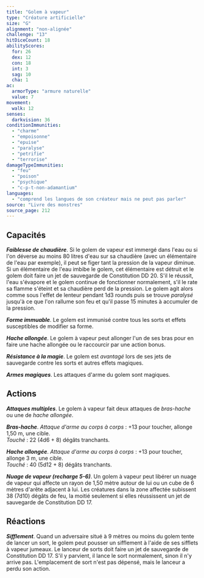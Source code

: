 ```yaml
---
title: "Golem à vapeur"
type: "Créature artificielle"
size: "G"
alignment: "non-alignée"
challenge: "13"
hitDiceCount: 18
abilityScores:
  for: 26
  dex: 12
  con: 18
  int: 3
  sag: 10
  cha: 1
ac:
  armorType: "armure naturelle"
  value: 7
movement:
  walk: 12
senses:
  darkvision: 36
conditionImmunities:
  - "charme"
  - "empoisonne"
  - "epuise"
  - "paralyse"
  - "petrifie"
  - "terrorise"
damageTypeImmunities:
  - "feu"
  - "poison"
  - "psychique"
  - "c-p-t-non-adamantium"
languages:
  - "comprend les langues de son créateur mais ne peut pas parler"
source: "Livre des monstres"
source_page: 212
---
```

## Capacités
_**Faiblesse de chaudière**_. Si le golem de vapeur est immergé dans l'eau ou si l'on déverse au moins 80 litres d'eau sur sa chaudière (avec un élémentaire de l'eau par exemple), il peut se figer tant la pression de la vapeur diminue. Si un élémentaire de l'eau imbibe le golem, cet élémentaire est détruit et le golem doit faire un jet de sauvegarde de Constitution DD 20. S'il le réussit, l'eau s'évapore et le golem continue de fonctionner normalement, s'il le rate sa flamme s'éteint et sa chaudière perd de la pression. Le golem agit alors comme sous l'effet de lenteur pendant 1d3 rounds puis se trouve _paralysé_ jusqu'à ce que l'on rallume son feu et qu'il passe 15 minutes à accumuler de la pression.

_**Forme immuable**_. Le golem est immunisé contre tous les sorts et effets susceptibles de modifier sa forme.

_**Hache allongée**_. Le golem à vapeur peut allonger l'un de ses bras pour en faire une hache allongée ou le raccourcir par une action bonus.

_**Résistance à la magie**_. Le golem est _avantagé_ lors de ses jets de sauvegarde contre les sorts et autres effets magiques.

_**Armes magiques**_. Les attaques d'arme du golem sont magiques.

## Actions
_**Attaques multiples**_. Le golem à vapeur fait deux attaques de _bras-hache_ ou une de _hache allongée_.

_**Bras-hache**_. _Attaque d'arme au corps à corps_ : +13 pour toucher, allonge 1,50 m, une cible.  
_Touché_ : 22 (4d6 + 8) dégâts tranchants.

_**Hache allongée**_. _Attaque d'arme au corps à corps_ : +13 pour toucher, allonge 3 m, une cible.  
_Touché_ : 40 (5d12 + 8) dégâts tranchants.

_**Nuage de vapeur (recharge 5-6)**_. Un golem à vapeur peut libérer un nuage de vapeur qui affecte un rayon de 1,50 mètre autour de lui ou un cube de 6 mètres d'arête adjacent à lui. Les créatures dans la zone affectée subissent 38 (7d10) dégâts de feu, la moitié seulement si elles réussissent un jet de sauvegarde de Constitution DD 17.

## Réactions
_**Sifflement**_. Quand un adversaire situé à 9 mètres ou moins du golem tente de lancer un sort, le golem peut pousser un sifflement à l'aide de ses sifflets à vapeur jumeaux. Le lanceur de sorts doit faire un jet de sauvegarde de Constitution DD 17. S'il y parvient, il lance le sort normalement, sinon il n'y arrive pas. L'emplacement de sort n'est pas dépensé, mais le lanceur a perdu son action.
